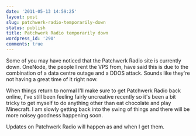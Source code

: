 ```yaml
---
date: '2011-05-13 14:59:25'
layout: post
slug: patchwerk-radio-temporarily-down
status: publish
title: Patchwerk Radio temporarily down
wordpress_id: '290'
comments: true
---
```


Some of you may have noticed that the Patchwerk Radio site is currently down. OneNode, the people I rent the VPS from, have said this is due to the combination of a data centre outage and a DDOS attack. Sounds like they're not having a great time of it right now.

When things return to normal I'll make sure to get Patchwerk Radio back online, I've still been feeling fairly uncreative recently so it's been a bit tricky to get myself to do anything other than eat chocolate and play Minecraft. I am slowly getting back into the swing of things and there will be more noisey goodness happening soon.

Updates on Patchwerk Radio will happen as and when I get them.
